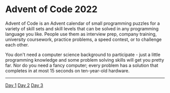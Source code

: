 ﻿# **Advent of Code 2022**

Advent of Code is an Advent calendar of small programming puzzles for a variety of skill sets and skill levels that can be solved in any programming language you like. People use them as interview prep, company training, university coursework, practice problems, a speed contest, or to challenge each other.

You don't need a computer science background to participate - just a little programming knowledge and some problem solving skills will get you pretty far. Nor do you need a fancy computer; every problem has a solution that completes in at most 15 seconds on ten-year-old hardware.

___

[Day 1](https://github.com/thehairy/Advent-of-Code-2022/tree/main/2022/Day%201)
[Day 2](https://github.com/thehairy/Advent-of-Code-2022/tree/main/2022/Day%202)
[Day 3](https://github.com/thehairy/Advent-of-Code-2022/tree/main/2022/Day%203)  